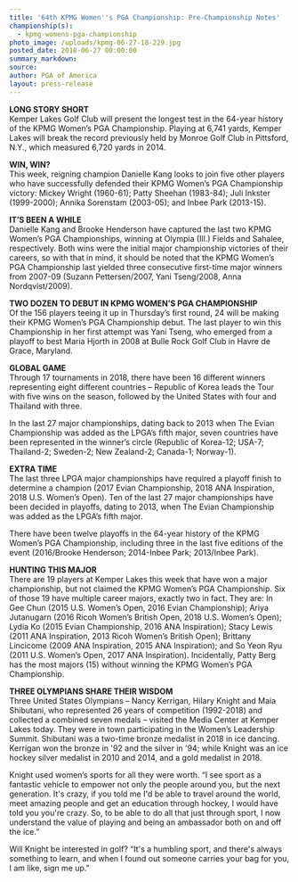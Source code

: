 ```yaml
---
title: '64th KPMG Women''s PGA Championship: Pre-Championship Notes'
championship(s):
  - kpmg-womens-pga-championship
photo_image: /uploads/kpmg-06-27-18-229.jpg
posted_date: 2018-06-27 00:00:00
summary_markdown:
source:
author: PGA of America
layout: press-release
---
```


**LONG STORY SHORT**<br>Kemper Lakes Golf Club will present the longest test in the 64-year history of the KPMG Women’s PGA Championship. Playing at 6,741 yards, Kemper Lakes will break the record previously held by Monroe Golf Club in Pittsford, N.Y., which measured 6,720 yards in 2014.

**WIN, WIN?**<br>This week, reigning champion Danielle Kang looks to join five other players who have successfully defended their KPMG Women’s PGA Championship victory: Mickey Wright (1960-61); Patty Sheehan (1983-84); Juli Inkster (1999-2000); Annika Sorenstam (2003-05); and Inbee Park (2013-15).

**IT’S BEEN A WHILE**<br>Danielle Kang and Brooke Henderson have captured the last two KPMG Women’s PGA Championships, winning at Olympia (Ill.) Fields and Sahalee, respectively. Both wins were the initial major championship victories of their careers, so with that in mind, it should be noted that the KPMG Women’s PGA Championship last yielded three consecutive first-time major winners from 2007-09 (Suzann Pettersen/2007, Yani Tseng/2008, Anna Nordqvist/2009).

**TWO DOZEN TO DEBUT IN KPMG WOMEN’S PGA CHAMPIONSHIP**<br>Of the 156 players teeing it up in Thursday’s first round, 24 will be making their KPMG Women’s PGA Championship debut. The last player to win this Championship in her first attempt was Yani Tseng, who emerged from a playoff to best Maria Hjorth in 2008 at Bulle Rock Golf Club in Havre de Grace, Maryland.

**GLOBAL GAME**<br>Through 17 tournaments in 2018, there have been 16 different winners representing eight different countries – Republic of Korea leads the Tour with five wins on the season, followed by the United States with four and Thailand with three.

In the last 27 major championships, dating back to 2013 when The Evian Championship was added as the LPGA’s fifth major, seven countries have been represented in the winner’s circle (Republic of Korea-12; USA-7; Thailand-2; Sweden-2; New Zealand-2; Canada-1; Norway-1).

**EXTRA TIME**<br>The last three LPGA major championships have required a playoff finish to determine a champion (2017 Evian Championship, 2018 ANA Inspiration, 2018 U.S. Women’s Open). Ten of the last 27 major championships have been decided in playoffs, dating to 2013, when The Evian Championship was added as the LPGA’s fifth major.

There have been twelve playoffs in the 64-year history of the KPMG Women’s PGA Championship, including three in the last five editions of the event (2016/Brooke Henderson; 2014-Inbee Park; 2013/Inbee Park).

**HUNTING THIS MAJOR**<br>There are 19 players at Kemper Lakes this week that have won a major championship, but not claimed the KPMG Women’s PGA Championship. Six of those 19 have multiple career majors, exactly two in fact. They are: In Gee Chun (2015 U.S. Women’s Open, 2016 Evian Championship); Ariya Jutanugarn (2016 Ricoh Women’s British Open, 2018 U.S. Women’s Open); Lydia Ko (2015 Evian Championship, 2016 ANA Inspiration); Stacy Lewis (2011 ANA Inspiration, 2013 Ricoh Women’s British Open); Brittany Lincicome (2009 ANA Inspiration, 2015 ANA Inspiration); and So Yeon Ryu (2011 U.S. Women’s Open, 2017 ANA Inspiration). Incidentally, Patty Berg has the most majors (15) without winning the KPMG Women’s PGA Championship.

**THREE OLYMPIANS SHARE THEIR WISDOM**<br>Three United States Olympians – Nancy Kerrigan, Hilary Knight and Maia Shibutani, who represented 26 years of competition (1992-2018) and collected a combined seven medals – visited the Media Center at Kemper Lakes today. They were in town participating in the Women’s Leadership Summit. Shibutani was a two-time bronze medalist in 2018 in ice dancing. Kerrigan won the bronze in '92 and the silver in '94; while Knight was an ice hockey silver medalist in 2010 and 2014, and a gold medalist in 2018.

Knight used women’s sports for all they were worth. “I see sport as a fantastic vehicle to empower not only the people around you, but the next generation. It's crazy, if you told me I'd be able to travel around the world, meet amazing people and get an education through hockey, I would have told you you're crazy. So, to be able to do all that just through sport, I now understand the value of playing and being an ambassador both on and off the ice.”

Will Knight be interested in golf? “It's a humbling sport, and there's always something to learn, and when I found out someone carries your bag for you, I am like, sign me up."